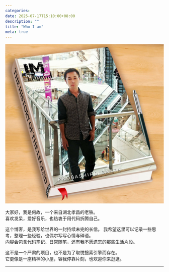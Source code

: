 ```yaml
---
categories:
date: 2025-07-17T15:10:00+08:00
description: ""
title: "Who I am"
meta: true
---
```


<img src="/images/me.jpg" alt="my pic">

大家好，我是何故，一个来自湖北孝昌的老铁。  
喜欢发呆，爱好音乐，也热衷于用代码折腾自己。  

这个博客，是我写给世界的一封持续未完的长信。
我希望这里可以记录一些思考，整理一些经验，也偶尔写写心情与碎语。  
内容会包含代码笔记、日常随笔，还有我不愿遗忘的那些生活片段。

这不是一个严肃的项目，也不是为了取悦搜索引擎而存在。  
它更像是一座精神的小屋，容我停靠片刻，也欢迎你来逛逛。

---

